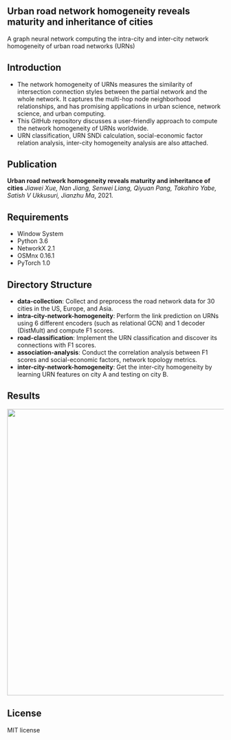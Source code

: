 ## Urban road network homogeneity reveals maturity and inheritance of cities

A graph neural network computing the intra-city and inter-city network homogeneity of urban road networks (URNs) 

## Introduction

* The network homogeneity of URNs measures the similarity of intersection connection styles between the partial network and the whole network. 
It captures the multi-hop node neighborhood relationships, and has promising applications in urban science, network science, and urban computing.
* This GitHub repository discusses a user-friendly approach to compute the network homogeneity of URNs worldwide. 
* URN classification, URN SNDi calculation, social-economic factor relation analysis, inter-city homogeneity analysis are also attached.  

## Publication

**Urban road network homogeneity reveals maturity and inheritance of cities**
*Jiawei Xue, Nan Jiang, Senwei Liang, Qiyuan Pang, Takahiro Yabe, Satish V Ukkusuri, Jianzhu Ma*, 2021. 

## Requirements
* Window System
* Python 3.6
* NetworkX 2.1 
* OSMnx 0.16.1
* PyTorch 1.0 

## Directory Structure

* **data-collection**: Collect and preprocess the road network data for 30 cities in the US, Europe, and Asia. 
* **intra-city-network-homogeneity**: Perform the link prediction on URNs using 6 different encoders (such as relational GCN) and 1 decoder (DistMult) and compute F1 scores.
* **road-classification**: Implement the URN classification and discover its connections with F1 scores.
* **association-analysis**: Conduct the correlation analysis between F1 scores and social-economic factors, network topology metrics.
* **inter-city-network-homogeneity**: Get the inter-city homogeneity by learning URN features on city A and testing on city B.

## Results

<p align="center">
  <img src="https://github.com/jiang719/road-network-predictability/blob/master/main-figure/001.png" width="666">
</p>

## License
MIT license

